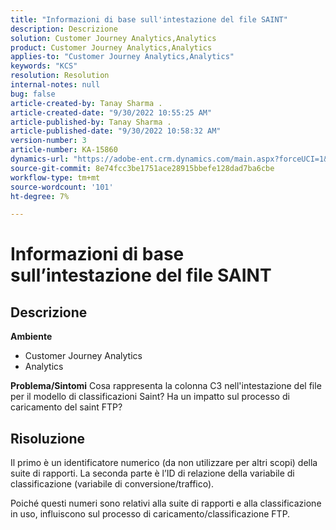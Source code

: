```yaml
---
title: "Informazioni di base sull'intestazione del file SAINT"
description: Descrizione
solution: Customer Journey Analytics,Analytics
product: Customer Journey Analytics,Analytics
applies-to: "Customer Journey Analytics,Analytics"
keywords: "KCS"
resolution: Resolution
internal-notes: null
bug: false
article-created-by: Tanay Sharma .
article-created-date: "9/30/2022 10:55:25 AM"
article-published-by: Tanay Sharma .
article-published-date: "9/30/2022 10:58:32 AM"
version-number: 3
article-number: KA-15860
dynamics-url: "https://adobe-ent.crm.dynamics.com/main.aspx?forceUCI=1&pagetype=entityrecord&etn=knowledgearticle&id=bbc6275e-ae40-ed11-9db1-0022480868ff"
source-git-commit: 8e74fcc3be1751ace28915bbefe128dad7ba6cbe
workflow-type: tm+mt
source-wordcount: '101'
ht-degree: 7%

---
```


# Informazioni di base sull’intestazione del file SAINT

## Descrizione

<b>Ambiente</b>
- Customer Journey Analytics
- Analytics



<b>Problema/Sintomi</b>
Cosa rappresenta la colonna C3 nell&#39;intestazione del file per il modello di classificazioni Saint? Ha un impatto sul processo di caricamento del saint FTP?


## Risoluzione


Il primo è un identificatore numerico (da non utilizzare per altri scopi) della suite di rapporti. La seconda parte è l’ID di relazione della variabile di classificazione (variabile di conversione/traffico).

Poiché questi numeri sono relativi alla suite di rapporti e alla classificazione in uso, influiscono sul processo di caricamento/classificazione FTP.
